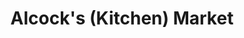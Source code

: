 ---
title: "Alcock's (Kitchen) Market"
url: /cheboygan/alcocks-kitchen-market/
shop: convenience
---